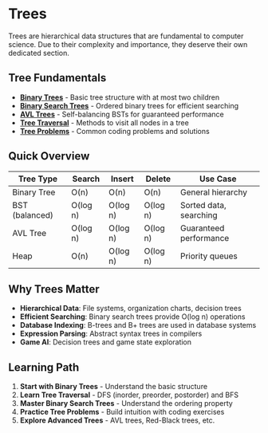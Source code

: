 # Trees

Trees are hierarchical data structures that are fundamental to computer science. Due to their complexity and importance, they deserve their own dedicated section.

## Tree Fundamentals

- **[Binary Trees](binary-trees.md)** - Basic tree structure with at most two children
- **[Binary Search Trees](bst.md)** - Ordered binary trees for efficient searching
- **[AVL Trees](avl-trees.md)** - Self-balancing BSTs for guaranteed performance
- **[Tree Traversal](tree-traversal.md)** - Methods to visit all nodes in a tree
- **[Tree Problems](tree-problems.md)** - Common coding problems and solutions

## Quick Overview

| Tree Type | Search | Insert | Delete | Use Case |
|-----------|--------|--------|--------|----------|
| Binary Tree | O(n) | O(n) | O(n) | General hierarchy |
| BST (balanced) | O(log n) | O(log n) | O(log n) | Sorted data, searching |
| AVL Tree | O(log n) | O(log n) | O(log n) | Guaranteed performance |
| Heap | O(n) | O(log n) | O(log n) | Priority queues |

## Why Trees Matter

- **Hierarchical Data**: File systems, organization charts, decision trees
- **Efficient Searching**: Binary search trees provide O(log n) operations
- **Database Indexing**: B-trees and B+ trees are used in database systems
- **Expression Parsing**: Abstract syntax trees in compilers
- **Game AI**: Decision trees and game state exploration

## Learning Path

1. **Start with Binary Trees** - Understand the basic structure
2. **Learn Tree Traversal** - DFS (inorder, preorder, postorder) and BFS
3. **Master Binary Search Trees** - Understand the ordering property
4. **Practice Tree Problems** - Build intuition with coding exercises
5. **Explore Advanced Trees** - AVL trees, Red-Black trees, etc.
